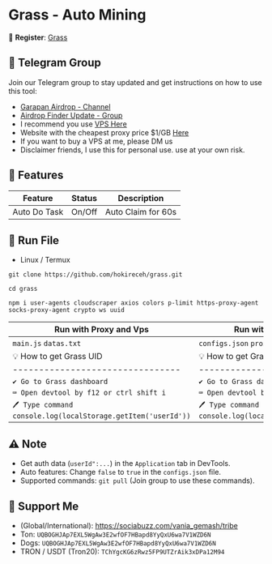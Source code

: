 # Grass - Auto Mining

🔗 **Register**: [Grass](https://bit.ly/grassfoundation)

## 📢 Telegram Group

Join our Telegram group to stay updated and get instructions on how to use this tool:

- [Garapan Airdrop - Channel](https://t.me/garapanairdrop_indonesia)
- [Airdrop Finder Update - Group](https://t.me/airdrop_finder_update)
- I recommend you use [VPS Here](https://bit.ly/vps-here)
- Website with the cheapest proxy price $1/GB [Here](https://dataimpulse.com/?aff=52576)
- If you want to buy a VPS at me, please DM us
- Disclaimer friends, I use this for personal use. use at your own risk.

## 🌟 Features

| Feature          | Status | Description                            |
| ---------------- | ------ | -------------------------------------- |
| Auto Do Task     | On/Off | Auto Claim for 60s                        |

## 🚀 Run File

- Linux / Termux
```
git clone https://github.com/hokireceh/grass.git
```
```
cd grass
```
```
npm i user-agents cloudscraper axios colors p-limit https-proxy-agent socks-proxy-agent crypto ws uuid
```

| Run with Proxy and Vps        | Run without Proxy and Vps |
| -------------------------------- | ------------------- |
| `main.js` `datas.txt` | `configs.json` `proxies.txt` |
| 💡 How to get Grass UID | 💡 How to get Grass UID |
| -------------------------------- | ------------------- |
| `✔️ Go to Grass dashboard` | `✔️ Go to Grass dashboard` |
| `⌨️ Open devtool by f12 or ctrl shift i` |`⌨️ Open devtool by f12 or ctrl shift i` |
| `🖊️ Type command console.log(localStorage.getItem('userId'))` |`🖊️ Type command console.log(localStorage.getItem('userId'))` |

## ⚠️ Note

- Get auth data (`userId":...`) in the `Application` tab in DevTools.
- Auto features: Change `false` to `true` in the `configs.json` file.
- Supported commands: `git pull` (Join group to use these commands).

## 💱 Support Me

- (Global/International): https://sociabuzz.com/vania_gemash/tribe
- Ton: ```UQBOGHJAp7EXL5WgAw3E2wfOF7HBapd8YyQxU6wa7V1WZD6N```
- Dogs: ```UQBOGHJAp7EXL5WgAw3E2wfOF7HBapd8YyQxU6wa7V1WZD6N```
- TRON / USDT (Tron20): ```TChYgcKG6zRwz5FP9UTZrAik3xDPa12M94```
